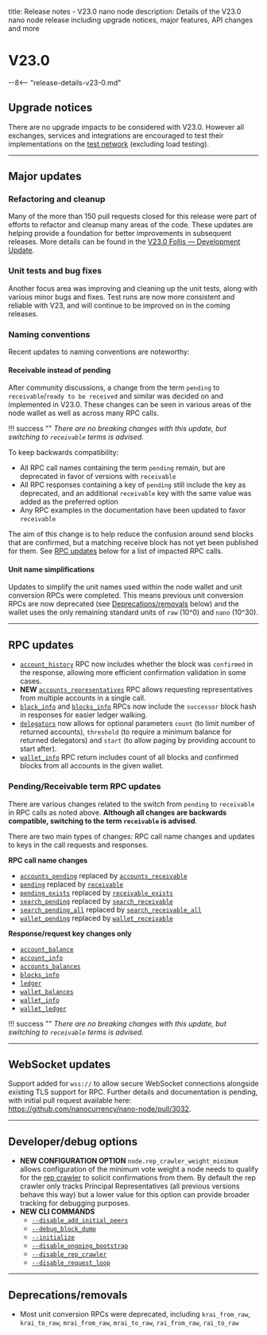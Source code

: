 title: Release notes - V23.0 nano node
description: Details of the V23.0 nano node release including upgrade notices, major features, API changes and more

# V23.0

--8<-- "release-details-v23-0.md"

## Upgrade notices

There are no upgrade impacts to be considered with V23.0. However all exchanges, services and integrations are encouraged to test their implementations on the [test network](../running-a-node/test-network.md) (excluding load testing).

---

## Major updates

### Refactoring and cleanup

Many of the more than 150 pull requests closed for this release were part of efforts to refactor and cleanup many areas of the code. These updates are helping provide a foundation for better improvements in subsequent releases. More details can be found in the [V23.0 Follis — Development Update](https://blog.nano.org/v23-0-follis-development-update-55ef8c41cbb).

### Unit tests and bug fixes

Another focus area was improving and cleaning up the unit tests, along with various minor bugs and fixes. Test runs are now more consistent and reliable with V23, and will continue to be improved on in the coming releases.

### Naming conventions

Recent updates to naming conventions are noteworthy:

#### Receivable instead of pending

After community discussions, a change from the term `pending` to `receivable`/`ready to be received` and similar was decided on and implemented in V23.0. These changes can be seen in various areas of the node wallet as well as across many RPC calls. 

!!! success ""
    _There are no breaking changes with this update, but switching to `receivable` terms is advised._

To keep backwards compatibility:

- All RPC call names containing the term `pending` remain, but are deprecated in favor of versions with `receivable`
- All RPC responses containing a key of `pending` still include the key as deprecated, and an additional `receivable` key with the same value was added as the preferred option
- Any RPC examples in the documentation have been updated to favor `receivable`

The aim of this change is to help reduce the confusion around send blocks that are confirmed, but a matching receive block has not yet been published for them. See [RPC updates](#pendingreceivable-term-rpc-updates) below for a list of impacted RPC calls.

#### Unit name simplifications

Updates to simplify the unit names used within the node wallet and unit conversion RPCs were completed. This means previous unit conversion RPCs are now deprecated (see [Deprecations/removals](#deprecationsremovals) below) and the wallet uses the only remaining standard units of `raw` (10^0) and `nano` (10^30).

---

## RPC updates

* [`account_history`](../commands/rpc-protocol.md#account_history) RPC now includes whether the block was `confirmed` in the response, allowing more efficient confirmation validation in some cases.
* **NEW** [`accounts_representatives`](../commands/rpc-protocol.md#accounts_representatives) RPC allows requesting representatives from multiple accounts in a single call.
* [`block_info`](../commands/rpc-protocol.md#block_info) and [`blocks_info`](../commands/rpc-protocol.md#blocks_info) RPCs now include the `successor` block hash in responses for easier ledger walking.
* [`delegators`](../commands/rpc-protocol.md#delegators) now allows for optional parameters `count` (to limit number of returned accounts), `threshold` (to require a minimum balance for returned delegators) and `start` (to allow paging by providing account to start after).
* [`wallet_info`](../commands/rpc-protocol.md#wallet_info) RPC return includes count of all blocks and confirmed blocks from all accounts in the given wallet.

### Pending/Receivable term RPC updates

There are various changes related to the switch from `pending` to `receivable` in RPC calls as noted above. **Although all changes are backwards compatible, switching to the term `receivable` is advised**.

There are two main types of changes: RPC call name changes and updates to keys in the call requests and responses.

**RPC call name changes**

* [`accounts_pending`](../commands/rpc-protocol.md#accounts_pending) replaced by [`accounts_receivable`](../commands/rpc-protocol.md#accounts_receivable)
* [`pending`](../commands/rpc-protocol.md#pending) replaced by [`receivable`](../commands/rpc-protocol.md#receivable)
* [`pending_exists`](../commands/rpc-protocol.md#pending_exists) replaced by [`receivable_exists`](../commands/rpc-protocol.md#receivable_exists)
* [`search_pending`](../commands/rpc-protocol.md#search_pending) replaced by [`search_receivable`](../commands/rpc-protocol.md#search_receivable)
* [`search_pending_all`](../commands/rpc-protocol.md#search_pending_all) replaced by [`search_receivable_all`](../commands/rpc-protocol.md#search_receivable_all)
* [`wallet_pending`](../commands/rpc-protocol.md#wallet_pending) replaced by [`wallet_receivable`](../commands/rpc-protocol.md#wallet_receivable)

**Response/request key changes only**

* [`account_balance`](../commands/rpc-protocol.md#account_balance)
* [`account_info`](../commands/rpc-protocol.md#account_info)
* [`accounts_balances`](../commands/rpc-protocol.md#accounts_balances)
* [`blocks_info`](../commands/rpc-protocol.md#blocks_info)
* [`ledger`](../commands/rpc-protocol.md#ledger)
* [`wallet_balances`](../commands/rpc-protocol.md#wallet_balances)
* [`wallet_info`](../commands/rpc-protocol.md#wallet_info)
* [`wallet_ledger`](../commands/rpc-protocol.md#wallet_ledger)

!!! success ""
    _There are no breaking changes with this update, but switching to `receivable` terms is advised._

---

## WebSocket updates

Support added for `wss://` to allow secure WebSocket connections alongside existing TLS support for RPC. Further details and documentation is pending, with initial pull request available here: https://github.com/nanocurrency/nano-node/pull/3032.

---

## Developer/debug options

* **NEW CONFIGURATION OPTION** `node.rep_crawler_weight_minimum` allows configuration of the minimum vote weight a node needs to qualify for the [rep crawler](../node-implementation/voting.md#rep-crawler) to solicit confirmations from them. By default the rep crawler only tracks Principal Representatives (all previous versions behave this way) but a lower value for this option can provide broader tracking for debugging purposes.
* **NEW CLI COMMANDS**
    * [`--disable_add_initial_peers`](../commands/command-line-interface.md#-disable_add_initial_peers)
    * [`--debug_block_dump`](../commands/command-line-interface.md#-debug_block_dump)
    * [`--initialize`](../commands/command-line-interface.md#-initialize)
    * [`--disable_ongoing_bootstrap`](../commands/command-line-interface.md#-disable_ongoing_bootstrap)
    * [`--disable_rep_crawler`](../commands/command-line-interface.md#-disable_rep_crawler)
    * [`--disable_request_loop`](../commands/command-line-interface.md#-disable_request_loop)

---

## Deprecations/removals

* Most unit conversion RPCs were deprecated, including `krai_from_raw`, `krai_to_raw`, `mrai_from_raw`, `mrai_to_raw`, `rai_from_raw`, `rai_to_raw`
